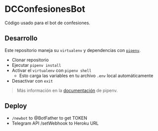# DCConfesionesBot

Código usado para el bot de confesiones.

## Desarrollo
Este repositorio maneja su `virtualenv` y dependencias con [`pipenv`](https://github.com/kennethreitz/pipenv).

* Clonar repositorio
* Ejecutar `pipenv install`
* Activar el `virtualenv` con `pipenv shell`
  * Esto carga las variables en tu archivo `.env` local automáticamente
* Desactivar con `exit`

> Más información en la [documentación](http://pipenv.org/) de pipenv.

## Deploy

* `/newbot` to @BotFather to get TOKEN
* Telegram API /setWebhook to Heroku URL
